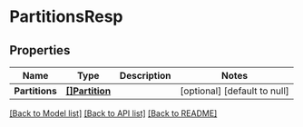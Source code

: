 # PartitionsResp

## Properties
Name | Type | Description | Notes
------------ | ------------- | ------------- | -------------
**Partitions** | [**[]Partition**](Partition.md) |  | [optional] [default to null]

[[Back to Model list]](../README.md#documentation-for-models) [[Back to API list]](../README.md#documentation-for-api-endpoints) [[Back to README]](../README.md)


